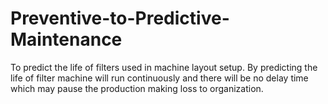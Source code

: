 # Preventive-to-Predictive-Maintenance
To predict the life of filters used in machine layout setup.
By predicting the life of filter machine will run continuously and there will be no delay time which may pause the production making loss to organization.
